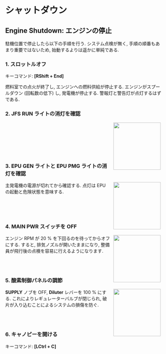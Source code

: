 # シャットダウン

<!-- markdownlint-disable MD033 -->

## Engine Shutdown: エンジンの停止

駐機位置で停止したら以下の手順を行う.
システム点検が無く, 手順の順番もあまり重要ではないため, 始動するよりは遥かに単純である.

### 1. スロットルオフ

キーコマンド: **[RShift + End]**

燃料室での点火が終了し, エンジンへの燃料供給が停止する.
エンジンがスプールダウン (回転数の低下) し, 発電機が停止する.
警報灯と警告灯が点灯するはずである.

### 2. JFS RUN ライトの消灯を確認

<img src="../../images/dcs_procedure7.jpg" align="right" hspace="10" width="150">

</br></br></br></br></br></br>

### 3. EPU GEN ライトと EPU PMG ライトの消灯を確認

<img src="../../images/dcs_procedure0.jpg" align="right" hspace="10" width="150">

主発電機の電源が切れてから確認する.
点灯は EPU の起動と危険状態を意味する.

</br></br></br>

### 4. MAIN PWR スイッチを OFF

<img src="../../images/dcs_procedure0.jpg" align="right" hspace="10" width="150">

エンジン RPM が 20 % を下回るのを待ってからオフにする.
すると, 排気ノズルが開いたままになり, 整備員が飛行後の点検を容易に行えるようになります.

</br></br>

### 5. 酸素制御パネルの調節

<img src="../../images/dcs_procedure52.jpg" align="right" hspace="10" width="150">

**SUPPLY** ノブを OFF, **Diluter** レバーを 100 % にする.
これによりレギュレーターバルブが閉じられ, 破片が入り込むことによるシステムの損傷を防ぐ.

</br></br>

### 6. キャノピーを開ける

キーコマンド: **[LCtrl + C]**
